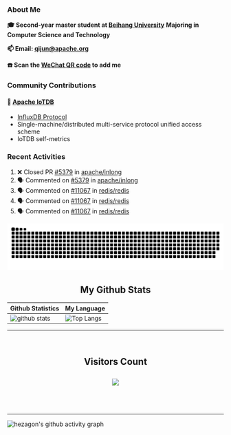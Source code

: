 ### About Me

**🎓 Second-year master student at [Beihang University](https://www.buaa.edu.cn/)** **Majoring in Computer Science and Technology**

**📫 Email: qijun@apache.org**

**☎️ Scan the [WeChat QR code](https://github.com/jun0315/jun0315/issues/1) to add me**

### Community Contributions

#### 🚀 [Apache IoTDB](https://github.com/apache/iotdb/pulls?q=+is%3Apr+author%3Ajun0315)

- [InfluxDB Protocol](https://iotdb.apache.org/zh/UserGuide/Master/API/InfluxDB-Protocol.html)
- Single-machine/distributed multi-service protocol unified access scheme
- IoTDB self-metrics


### Recent Activities
<!--START_SECTION:activity-->
1. ❌ Closed PR [#5379](https://github.com/apache/inlong/pull/5379) in [apache/inlong](https://github.com/apache/inlong)
2. 🗣 Commented on [#5379](https://github.com/apache/inlong/issues/5379) in [apache/inlong](https://github.com/apache/inlong)
3. 🗣 Commented on [#11067](https://github.com/redis/redis/issues/11067) in [redis/redis](https://github.com/redis/redis)
4. 🗣 Commented on [#11067](https://github.com/redis/redis/issues/11067) in [redis/redis](https://github.com/redis/redis)
5. 🗣 Commented on [#11067](https://github.com/redis/redis/issues/11067) in [redis/redis](https://github.com/redis/redis)
<!--END_SECTION:activity-->

![github contribution grid snake animation](https://raw.githubusercontent.com/jun0315/jun0315/output/github-contribution-grid-snake.svg)

<!-- START NEW SECTION -->
<p align="center">
 <h2 align="center">My Github Stats</h2>

| Github Statistics                                                                                           | My Language                                                                                                                 |
| ----------------------------------------------------------------------------------------------------------- | --------------------------------------------------------------------------------------------------------------------------- |
| ![github stats](https://github-readme-stats.vercel.app/api?username=jun0315&theme=dark&show_icons=true) | ![Top Langs](https://github-readme-stats.vercel.app/api/top-langs/?username=jun0315&hide=TeX&layout=compact&theme=dark) |

<hr>

<div align="center">
<br><h2 align="centre"><b>Visitors Count</b></p>  
<p align="center"><img align="center" src="https://profile-counter.glitch.me/{jun0315}/count.svg" /></p> 
<br></div>

<hr>

![hezagon's github activity graph](https://activity-graph.herokuapp.com/graph?username=jun0315&theme=react-dark)

